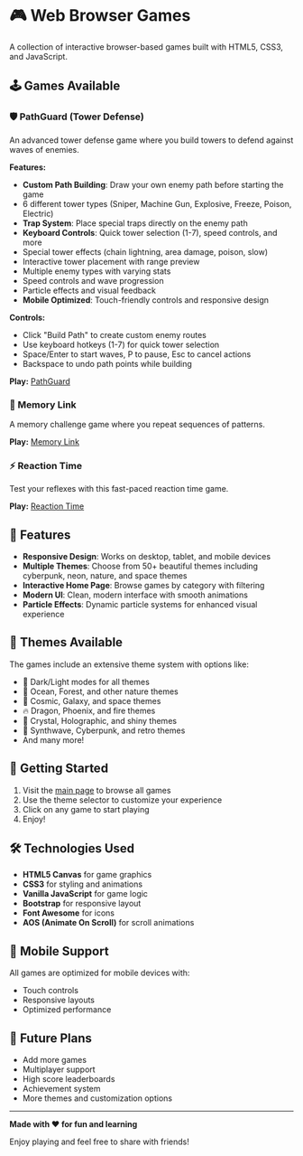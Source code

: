 # 🎮 Web Browser Games

A collection of interactive browser-based games built with HTML5, CSS3, and JavaScript.

## 🕹️ Games Available

### 🛡️ PathGuard (Tower Defense)
An advanced tower defense game where you build towers to defend against waves of enemies.

**Features:**
- **Custom Path Building**: Draw your own enemy path before starting the game
- 6 different tower types (Sniper, Machine Gun, Explosive, Freeze, Poison, Electric)
- **Trap System**: Place special traps directly on the enemy path
- **Keyboard Controls**: Quick tower selection (1-7), speed controls, and more
- Special tower effects (chain lightning, area damage, poison, slow)
- Interactive tower placement with range preview
- Multiple enemy types with varying stats
- Speed controls and wave progression
- Particle effects and visual feedback
- **Mobile Optimized**: Touch-friendly controls and responsive design

**Controls:**
- Click "Build Path" to create custom enemy routes
- Use keyboard hotkeys (1-7) for quick tower selection
- Space/Enter to start waves, P to pause, Esc to cancel actions
- Backspace to undo path points while building

**Play:** [PathGuard](./games/defend-line/)

### 🧠 Memory Link
A memory challenge game where you repeat sequences of patterns.

**Play:** [Memory Link](./games/memory-link/)

### ⚡ Reaction Time
Test your reflexes with this fast-paced reaction time game.

**Play:** [Reaction Time](./games/reaction-time/)

## 🌟 Features

- **Responsive Design**: Works on desktop, tablet, and mobile devices
- **Multiple Themes**: Choose from 50+ beautiful themes including cyberpunk, neon, nature, and space themes
- **Interactive Home Page**: Browse games by category with filtering
- **Modern UI**: Clean, modern interface with smooth animations
- **Particle Effects**: Dynamic particle systems for enhanced visual experience

## 🎨 Themes Available

The games include an extensive theme system with options like:
- 🌙 Dark/Light modes for all themes
- 🌊 Ocean, Forest, and other nature themes
- 🌟 Cosmic, Galaxy, and space themes
- 🔥 Dragon, Phoenix, and fire themes
- 💎 Crystal, Holographic, and shiny themes
- 🎵 Synthwave, Cyberpunk, and retro themes
- And many more!

## 🚀 Getting Started

1. Visit the [main page](./index.html) to browse all games
2. Use the theme selector to customize your experience
3. Click on any game to start playing
4. Enjoy!

## 🛠️ Technologies Used

- **HTML5 Canvas** for game graphics
- **CSS3** for styling and animations
- **Vanilla JavaScript** for game logic
- **Bootstrap** for responsive layout
- **Font Awesome** for icons
- **AOS (Animate On Scroll)** for scroll animations

## 📱 Mobile Support

All games are optimized for mobile devices with:
- Touch controls
- Responsive layouts
- Optimized performance

## 🎯 Future Plans

- Add more games
- Multiplayer support
- High score leaderboards
- Achievement system
- More themes and customization options

---

**Made with ❤️ for fun and learning**

Enjoy playing and feel free to share with friends!
